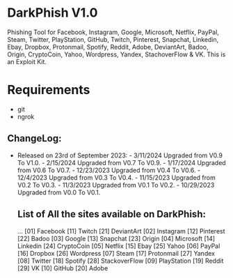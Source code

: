# DarkPhish V1.0
Phishing Tool for Facebook, Instagram, Google, Microsoft, Netflix, PayPal, Steam, Twitter, PlayStation, GitHub, Twitch, Pinterest, Snapchat, Linkedin, Ebay, Dropbox, Protonmail, Spotify, Reddit, Adobe, DeviantArt, Badoo, Origin, CryptoCoin, Yahoo, Wordpress, Yandex, StachoverFlow & VK. This is an Exploit Kit.

# Requirements
- git
- ngrok

## ChangeLog:
- Released on 23rd of September 2023:
        - 3/11/2024 Upgraded from V0.9 To V1.0.
        - 2/15/2024 Upgraded from V0.7 To V0.9.
        - 1/17/2024 Upgraded from V0.6 To V0.7.
        - 12/23/2023 Upgraded from V0.4 To V0.6.
        - 12/4/2023 Upgraded from V0.3 To V0.4.
        - 11/15/2023 Upgraded from V0.2 To V0.3.
        - 11/3/2023 Upgraded from V0.1 To V0.2.
        - 10/29/2023 Upgraded from V0.0 To V0.1.

  ## List of All the sites available on DarkPhish:
  ...
[01] Facebook     [11] Twitch       [21] DeviantArt
[02] Instagram    [12] Pinterest    [22] Badoo
[03] Google       [13] Snapchat     [23] Origin
[04] Microsoft    [14] Linkedin     [24] CryptoCoin
[05] Netflix      [15] Ebay         [25] Yahoo
[06] PayPal       [16] Dropbox      [26] Wordpress
[07] Steam        [17] Protonmail   [27] Yandex
[08] Twitter      [18] Spotify      [28] StackoverFlow
[09] PlayStation  [19] Reddit       [29] VK
[10] GitHub       [20] Adobe
```
